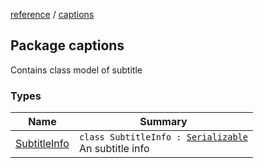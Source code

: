 [reference](../index.md) / [captions](./index.md)

## Package captions

Contains class model of subtitle

### Types

| Name | Summary |
|---|---|
| [SubtitleInfo](-subtitle-info/index.md) | `class SubtitleInfo : `[`Serializable`](https://developer.android.com/reference/java/io/Serializable.html)<br>An subtitle info |
